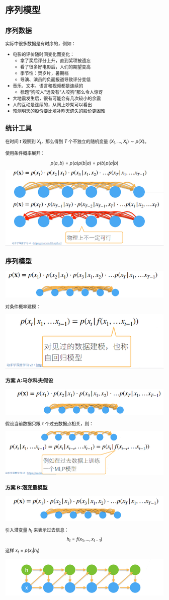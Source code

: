 # 序列模型

## 序列数据

实际中很多数据是有时序的，例如：

- 电影的评价随时间变化而变化：
  - 拿了奖后评分上升，直到奖项被遗忘
  - 看了很多好电影后，人们的期望变高
  - 季节性：贺岁片，暑期档
  - 导演、演员的负面报道导致评分变低
- 音乐、文本、语言和视频都是连续的
  - 标题“狗咬人”远没有“人咬狗”那么令人惊讶
- 大地震发生后，很有可能会有几次较小的余震
- 人的互动是连续的，从网上吵架可以看出
- 预测明天的股价要比填补昨天遗失的股价更困难

## 统计工具

在时间 $t$ 观察到 $X_{t}$，那么得到 $T$ 个不独立的随机变量 $(X_{1}, ..., X_{t}) \sim p(X)$。

使用条件概率展开：

$$
p(a, b) = p(a)p(b|a) = p(b)p(a|b)
$$

![](../images/rnn/51-01.png)

## 序列模型

![](../images/rnn/51-02.png)

对条件概率建模：

![](../images/rnn/51-03.png)

### 方案 A:马尔科夫假设

![](../images/rnn/51-04.png)

假设当前数据只跟 τ 个过去数据点相关，则：

![](../images/rnn/51-05.png)

### 方案 B:潜变量模型

![](../images/rnn/51-06.png)

引入潜变量 $h_{t}$ 来表示过去信息：  
$$h_{t} = f(x_{1}, ..., x_{t-1})$$

这样 $x_{t} = p(x_{t} | h_{t})$

![](../images/rnn/51-07.png)
